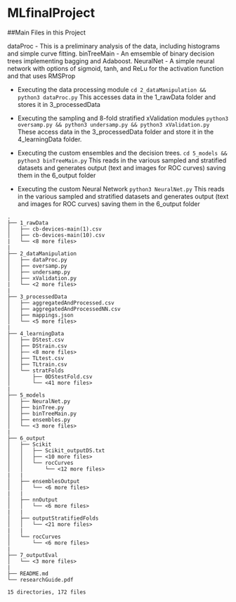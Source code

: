 # MLfinalProject

##Main Files in this Project

dataProc - This is a preliminary analysis of the data, including histograms and simple curve fitting.
binTreeMain - An emsemble of binary decision trees implementing bagging and Adaboost.
NeuralNet - A simple neural network with options of sigmoid, tanh, and ReLu for the activation function and that uses RMSProp

- Executing the data processing module
  ```cd 2_dataManipulation && python3 dataProc.py```
  This accesses data in the 1_rawData folder and stores it in 3_processedData
  
- Executing the sampling and 8-fold stratified xValidation modules
  `python3 oversamp.py && python3 undersamp.py && python3 xValidation.py`
  These access data in the 3_processedData folder and store it in the 4_learningData folder.
  
- Executing the custom ensembles and the decision trees.
  `cd 5_models && python3 binTreeMain.py`
  This reads in the various sampled and stratified datasets and generates output (text and images for ROC curves) 
  saving them in the 6_output folder
  
- Executing the custom Neural Network
  `python3 NeuralNet.py`
  This reads in the various sampled and stratified datasets and generates output (text and images for ROC curves) 
  saving them in the 6_output folder




```
.
├── 1_rawData
│   ├── cb-devices-main(1).csv
│   ├── cb-devices-main(10).csv
|   └── <8 more files>
|
├── 2_dataManipulation
│   ├── dataProc.py
│   ├── oversamp.py
│   ├── undersamp.py
│   ├── xValidation.py
|   └── <2 more files>
|
├── 3_processedData
│   ├── aggregatedAndProcessed.csv
│   ├── aggregatedAndProcessedNN.csv
│   ├── mappings.json
│   └── <5 more files>
|
├── 4_learningData
│   ├── DStest.csv
│   ├── DStrain.csv
│   ├── <8 more files>
│   ├── TLtest.csv
│   ├── TLtrain.csv
│   └── stratFolds
│       ├── 0DStestFold.csv
│       └── <41 more files>
|
├── 5_models
│   ├── NeuralNet.py
│   ├── binTree.py
│   ├── binTreeMain.py
│   ├── ensembles.py
│   └── <3 more files>
|
├── 6_output
│   ├── Scikit
│   │   ├── Scikit_outputDS.txt
│   │   ├── <10 more files>
│   │   └── rocCurves
│   │       └── <12 more files>
|   |
│   ├── ensemblesOutput
│   │   └── <6 more files>
|   |
│   ├── nnOutput
│   │   └── <6 more files>
|   |
│   ├── outputStratifiedFolds
│   │   └── <21 more files>
|   |
│   └── rocCurves
│       └── <6 more files>
|   
├── 7_outputEval
│   └── <3 more files>
|
├── README.md
└── researchGuide.pdf

15 directories, 172 files
```
